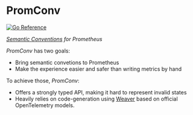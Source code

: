 # PromConv

[![Go Reference](https://pkg.go.dev/badge/shorez.de/promconv.svg)](https://pkg.go.dev/shorez.de/promconv)

_[Semantic Conventions](https://opentelemetry.io/docs/specs/semconv/) for Prometheus_

*PromConv* has two goals:
- Bring semantic convetions to Prometheus
- Make the experience easier and safer than writing metrics by hand

To achieve those, *PromConv*:

- Offers a strongly typed API, making it hard to represent invalid states
- Heavily relies on code-generation using [Weaver](https://github.com/open-telemetry/weaver) based on official OpenTelemetry models.
